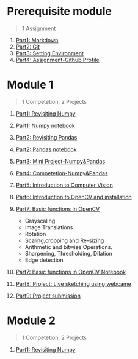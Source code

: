 # Prerequisite module

> 1 Assignment

1. [Part1: Markdown](Part1-markdown.md)
2. [Part2: Git](Part2-git.md)
3. [Part3: Setting Environment](Part3-env.md)
4. [Part4: Assignment-Github Profile](Part4-ass.md)

# Module 1

> 1 Competetion, 2 Projects 

1. [Part1: Revisiting Numpy](Part1-numpy.md)
2. [Part1: Numpy notebook](Part1-numpy.ipynb)
3. [Part2: Revisiting Pandas](Part2-pandas.md)
4. [Part2: Pandas notebook](Part2-pandas.ipynb)
5. [Part3: Mini Project-Numpy&Pandas](Part3-Mini-project-Numpy&Pandas.ipynb)
6. [Part4: Competetion-Numpy&Pandas](Part4-Competetion-Numpy&Pandas.md)
7. [Part5: Introduction to Computer Vision](Part5-CV.md)
8. [Part6: Introduction to OpenCV and installation](Part6-OpenCV.md)
9. [Part7: Basic functions in OpenCV](Part7-OpenCV-basics.md)
   * Grayscaling
   * Image Translations
   * Rotation
   * Scaling,cropping and Re-sizing
   * Arithmetic and bitwise Operations.
   * Sharpening, Thresholding, Dilation
   * Edge detection

10. [Part7: Basic functions in OpenCV Notebook](Part7-OpenCV-basics.ipynb)
11. [Part8: Project: Live sketching using webcame](Part8-sketching.md)
12. [Part9: Project submission](Part9-P2-sub.md)

# Module 2

> 1 Competetion, 2 Projects 

1. [Part1: Revisiting Numpy](Part1-numpy.md)
